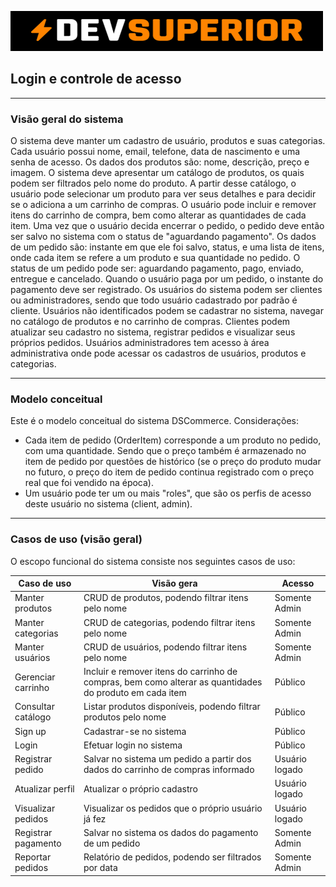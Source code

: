 [![DevSuperior](https://github.com/elderbr/assets/blob/main/DevSuperior/devSuperior_icon.png?raw=true)
](https://devsuperior.com.br/)

## Login e controle de acesso

---

### Visão geral do sistema

O sistema deve manter um cadastro de usuário, produtos e suas categorias. Cada
usuário possui nome, email, telefone, data de nascimento e uma senha de acesso. Os
dados dos produtos são: nome, descrição, preço e imagem. O sistema deve apresentar
um catálogo de produtos, os quais podem ser filtrados pelo nome do produto. A partir
desse catálogo, o usuário pode selecionar um produto para ver seus detalhes e para
decidir se o adiciona a um carrinho de compras. O usuário pode incluir e remover itens
do carrinho de compra, bem como alterar as quantidades de cada item. Uma vez que o
usuário decida encerrar o pedido, o pedido deve então ser salvo no sistema com o status
de "aguardando pagamento". Os dados de um pedido são: instante em que ele foi salvo,
status, e uma lista de itens, onde cada item se refere a um produto e sua quantidade no
pedido. O status de um pedido pode ser: aguardando pagamento, pago, enviado,
entregue e cancelado. Quando o usuário paga por um pedido, o instante do pagamento
deve ser registrado. Os usuários do sistema podem ser clientes ou administradores,
sendo que todo usuário cadastrado por padrão é cliente. Usuários não identificados
podem se cadastrar no sistema, navegar no catálogo de produtos e no carrinho de
compras. Clientes podem atualizar seu cadastro no sistema, registrar pedidos e visualizar
seus próprios pedidos. Usuários administradores tem acesso à área administrativa onde
pode acessar os cadastros de usuários, produtos e categorias.

---

### Modelo conceitual

Este é o modelo conceitual do sistema DSCommerce. Considerações:

- Cada item de pedido (OrderItem) corresponde a um produto no pedido, com uma
  quantidade. Sendo que o preço também é armazenado no item de pedido por
  questões de histórico (se o preço do produto mudar no futuro, o preço do item de
  pedido continua registrado com o preço real que foi vendido na época).
- Um usuário pode ter um ou mais "roles", que são os perfis de acesso deste usuário
  no sistema (client, admin).

---

### Casos de uso (visão geral)

O escopo funcional do sistema consiste nos seguintes casos de uso:
<div>
    <table>
        <thead>
            <tr>
                <th>Caso de uso</th>
                <th>Visão gera</th>
                <th>Acesso</th>
            </tr>
        </thead>
        <tbody>
            <tr>
                <td>Manter produtos</td>
                <td>CRUD de produtos, podendo filtrar itens pelo nome </td>
                <td>Somente Admin</td>
            </tr>
            <tr>
                <td>Manter categorias</td>
                <td>CRUD de categorias, podendo filtrar itens pelo nome</td>
                <td>Somente Admin</td>
            </tr>
            <tr>
                <td>Manter usuários</td>
                <td>CRUD de usuários, podendo filtrar itens pelo nome</td>
                <td>Somente Admin</td>
            </tr>
            <tr>
                <td>Gerenciar carrinho</td>
                <td>Incluir e remover itens do carrinho de compras, bem 
como alterar as quantidades do produto em cada 
item</td>
                <td>Público</td>
            </tr>
            <tr>
                <td>Consultar catálogo</td>
                <td>Listar produtos disponíveis, podendo filtrar produtos 
pelo nome</td>
                <td>Público</td>
            </tr>
            <tr>
                <td>Sign up</td>
                <td>Cadastrar-se no sistema</td>
                <td>Público</td>
            </tr>
            <tr>
                <td>Login</td>
                <td>Efetuar login no sistema</td>
                <td>Público</td>
            </tr>
            <tr>
                <td>Registrar pedido</td>
                <td>Salvar no sistema um pedido a partir dos dados do 
carrinho de compras informado</td>
                <td>Usuário logado</td>
            </tr>
            <tr>
                <td>Atualizar perfil</td>
                <td>Atualizar o próprio cadastro</td>
                <td>Usuário logado</td>
            </tr>
            <tr>
                <td>Visualizar pedidos</td>
                <td>Visualizar os pedidos que o próprio usuário já fez</td>
                <td>Usuário logado</td>
            </tr>
            <tr>
                <td>Registrar pagamento</td>
                <td>Salvar no sistema os dados do pagamento de um 
pedido</td>
                <td>Somente Admin</td>
            </tr>
            <tr>
                <td>Reportar pedidos</td>
                <td>Relatório de pedidos, podendo ser filtrados por data</td>
                <td>Somente Admin</td>
            </tr>
        </tbody>
    </table>
</div>